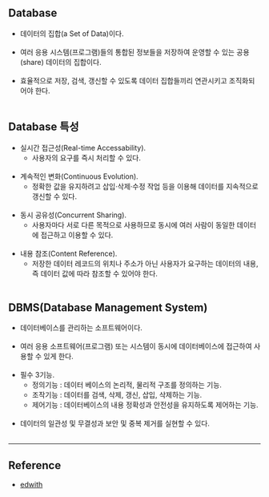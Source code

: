 Database
--------

-	데이터의 집합(a Set of Data)이다.<br><br>
-	여러 응용 시스템(프로그램)들의 통합된 정보들을 저장하여 운영할 수 있는 공용(share) 데이터의 집합이다.<br><br>
-	효율적으로 저장, 검색, 갱신할 수 있도록 데이터 집합들끼리 연관시키고 조직화되어야 한다.<br><br>

Database 특성
-------------

-	실시간 접근성(Real-time Accessability).
	-	사용자의 요구를 즉시 처리할 수 있다.<br><br>
-	계속적인 변화(Continuous Evolution).
	-	정확한 값을 유지하려고 삽입·삭제·수정 작업 등을 이용해 데이터를 지속적으로 갱신할 수 있다.<br><br>
-	동시 공유성(Concurrent Sharing).
	-	사용자마다 서로 다른 목적으로 사용하므로 동시에 여러 사람이 동일한 데이터에 접근하고 이용할 수 있다.<br><br>
-	내용 참조(Content Reference).
	-	저장한 데이터 레코드의 위치나 주소가 아닌 사용자가 요구하는 데이터의 내용, 즉 데이터 값에 따라 참조할 수 있어야 한다.<br><br>

DBMS(Database Management System)
--------------------------------

-	데이터베이스를 관리하는 소프트웨어이다.<br><br>
-	여러 응용 소프트웨어(프로그램) 또는 시스템이 동시에 데이터베이스에 접근하여 사용할 수 있게 한다.<br><br>
-	필수 3기능.
	-	정의기능 : 데이터 베이스의 논리적, 물리적 구조를 정의하는 기능.
	-	조작기능 : 데이터를 검색, 삭제, 갱신, 삽입, 삭제하는 기능.
	-	제어기능 : 데이터베이스의 내용 정확성과 안전성을 유지하도록 제어하는 기능.<br><br>
-	데이터의 일관성 및 무결성과 보안 및 중복 제거를 실현할 수 있다.<br><br>

---

Reference
---------

-	[edwith](https://www.edwith.org/boostcourse-web/lecture/16716/)
